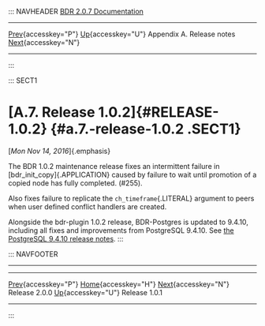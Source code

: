 ::: NAVHEADER
  [BDR 2.0.7 Documentation](index.md)
  ----------------------------------------------------------- ---------------------------------------- --------------------------- -----------------------------------------------------------
  [Prev](release-2.0.0.md "Release 2.0.0"){accesskey="P"}   [Up](releasenotes.md){accesskey="U"}    Appendix A. Release notes    [Next](release-1.0.1.md "Release 1.0.1"){accesskey="N"}

------------------------------------------------------------------------
:::

::: SECT1
# [A.7. Release 1.0.2]{#RELEASE-1.0.2} {#a.7.-release-1.0.2 .SECT1}

[*Mon Nov 14, 2016*]{.emphasis}

The BDR 1.0.2 maintenance release fixes an intermittent failure in
[bdr_init_copy]{.APPLICATION} caused by failure to wait until promotion
of a copied node has fully completed. (#255).

Also fixes failure to replicate the `ch_timeframe`{.LITERAL} argument to
peers when user defined conflict handlers are created.

Alongside the bdr-plugin 1.0.2 release, BDR-Postgres is updated to
9.4.10, including all fixes and improvements from PostgreSQL 9.4.10. See
[the PostgreSQL 9.4.10 release
notes](https://www.postgresql.org/docs/9.4/static/release-9-4-10.html).
:::

::: NAVFOOTER

------------------------------------------------------------------------

  ------------------------------------------- ---------------------------------------- -------------------------------------------
  [Prev](release-2.0.0.md){accesskey="P"}      [Home](index.md){accesskey="H"}       [Next](release-1.0.1.md){accesskey="N"}
  Release 2.0.0                                [Up](releasenotes.md){accesskey="U"}                                Release 1.0.1
  ------------------------------------------- ---------------------------------------- -------------------------------------------
:::
